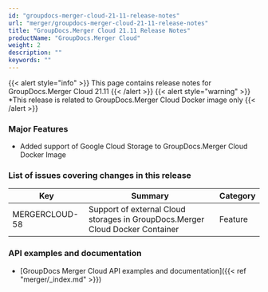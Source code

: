 ```yaml
---
id: "groupdocs-merger-cloud-21-11-release-notes"
url: "merger/groupdocs-merger-cloud-21-11-release-notes"
title: "GroupDocs.Merger Cloud 21.11 Release Notes"
productName: "GroupDocs.Merger Cloud"
weight: 2
description: ""
keywords: ""
---
```


{{< alert style="info" >}}
This page contains release notes for GroupDocs.Merger Cloud 21.11
{{< /alert >}}
{{< alert style="warning" >}}
*This release is related to GroupDocs.Merger Cloud Docker image only
{{< /alert >}}

### Major Features ###

* Added support of Google Cloud Storage to GroupDocs.Merger Cloud Docker Image

### List of issues covering changes in this release ###

|Key|Summary|Category
|---|---|---
|MERGERCLOUD-58|Support of external Cloud storages in GroupDocs.Merger Cloud Docker Container|Feature

### API examples and documentation ###

* [GroupDocs Merger Cloud API examples and documentation]({{< ref "merger/_index.md" >}})
